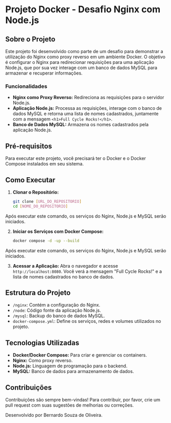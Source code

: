 # Projeto Docker - Desafio Nginx com Node.js

## Sobre o Projeto

Este projeto foi desenvolvido como parte de um desafio para demonstrar a utilização do Nginx como proxy reverso em um ambiente Docker. O objetivo é configurar o Nginx para redirecionar requisições para uma aplicação Node.js, que por sua vez interage com um banco de dados MySQL para armazenar e recuperar informações.

### Funcionalidades

- **Nginx como Proxy Reverso:** Redireciona as requisições para o servidor Node.js.
- **Aplicação Node.js:** Processa as requisições, interage com o banco de dados MySQL e retorna uma lista de nomes cadastrados, juntamente com a mensagem `<h1>Full Cycle Rocks!</h1>`.
- **Banco de Dados MySQL:** Armazena os nomes cadastrados pela aplicação Node.js.

## Pré-requisitos

Para executar este projeto, você precisará ter o Docker e o Docker Compose instalados em seu sistema.

## Como Executar

1. **Clonar o Repositório:**
   ```bash
   git clone [URL_DO_REPOSITORIO]
   cd [NOME_DO_REPOSITORIO]
Após executar este comando, os serviços do Nginx, Node.js e MySQL serão iniciados.

2. **Iniciar os Serviços com Docker Compose:**
   ```bash
   docker compose -d -up --build
Após executar este comando, os serviços do Nginx, Node.js e MySQL serão iniciados.

3. **Acessar a Aplicação:**
Abra o navegador e acesse `http://localhost:8080`. Você verá a mensagem "Full Cycle Rocks!" e a lista de nomes cadastrados no banco de dados.

## Estrutura do Projeto

- `/nginx`: Contém a configuração do Nginx.
- `/node`: Código fonte da aplicação Node.js.
- `/mysql`: Backup do banco de dados MySQL.
- `docker-compose.yml`: Define os serviços, redes e volumes utilizados no projeto.

## Tecnologias Utilizadas

- **Docker/Docker Compose:** Para criar e gerenciar os containers.
- **Nginx:** Como proxy reverso.
- **Node.js:** Linguagem de programação para o backend.
- **MySQL:** Banco de dados para armazenamento de dados.

## Contribuições

Contribuições são sempre bem-vindas! Para contribuir, por favor, crie um pull request com suas sugestões de melhorias ou correções.

Desenvolvido por Bernardo Souza de Oliveira.
